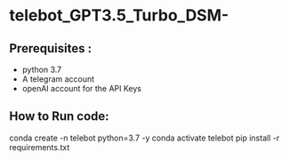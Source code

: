 # telebot_GPT3.5_Turbo_DSM-


## Prerequisites :

- python 3.7
- A telegram account 
- openAI account for the API Keys


## How to Run code:

conda create -n telebot python=3.7 -y
conda activate telebot
pip install -r requirements.txt
